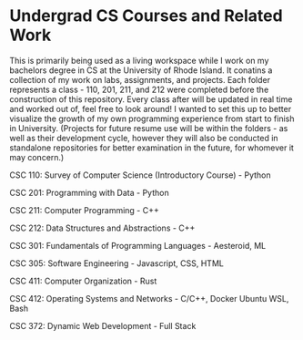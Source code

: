 # Undergrad CS Courses and Related Work
This is primarily being used as a living workspace while I work on my bachelors degree in CS at the University of Rhode Island. It conatins a collection of my work on labs, assignments, and projects. Each folder represents a class - 110, 201, 211, and 212 were completed before the construction of this repository. Every class after will be updated in real time and worked out of, feel free to look around! I wanted to set this up to better visualize the growth of my own programming experience from start to finish in University. (Projects for future resume use will be within the folders - as well as their development cycle, however they will also be conducted in standalone repositories for better examination in the future, for whomever it may concern.)

CSC 110: Survey of Computer Science (Introductory Course) - Python

CSC 201: Programming with Data - Python

CSC 211: Computer Programming - C++

CSC 212: Data Structures and Abstractions - C++

CSC 301: Fundamentals of Programming Languages - Aesteroid, ML

CSC 305: Software Engineering - Javascript, CSS, HTML  

CSC 411: Computer Organization - Rust

CSC 412: Operating Systems and Networks - C/C++, Docker Ubuntu WSL, Bash  
  
CSC 372: Dynamic Web Development - Full Stack
